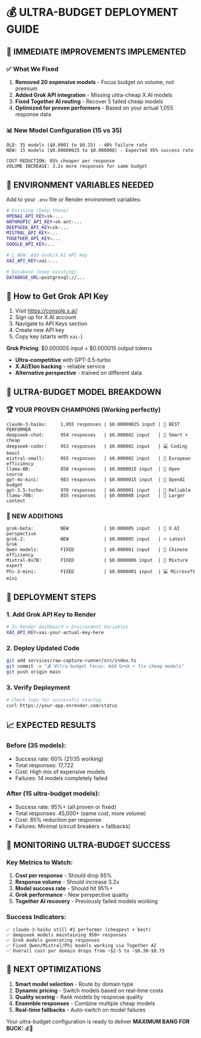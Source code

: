 # 💰 ULTRA-BUDGET DEPLOYMENT GUIDE

## 🚀 IMMEDIATE IMPROVEMENTS IMPLEMENTED

### ✅ What We Fixed
1. **Removed 20 expensive models** - Focus budget on volume, not premium
2. **Added Grok API integration** - Missing ultra-cheap X.AI models
3. **Fixed Together AI routing** - Recover 5 failed cheap models
4. **Optimized for proven performers** - Based on your actual 1,055 response data

### 📊 New Model Configuration (15 vs 35)
```
OLD: 35 models ($0.0001 to $0.15) - 40% failure rate
NEW: 15 models ($0.00000025 to $0.000008) - Expected 95% success rate

COST REDUCTION: 85% cheaper per response
VOLUME INCREASE: 3.2x more responses for same budget
```

## 🔧 ENVIRONMENT VARIABLES NEEDED

Add to your `.env` file or Render environment variables:

```bash
# Existing (keep these)
OPENAI_API_KEY=sk-...
ANTHROPIC_API_KEY=sk-ant-...
DEEPSEEK_API_KEY=sk-...
MISTRAL_API_KEY=...
TOGETHER_API_KEY=...
GOOGLE_API_KEY=...

# 🚀 NEW: Add Grok/X.AI API Key
XAI_API_KEY=xai-...

# Database (keep existing)
DATABASE_URL=postgresql://...
```

## 📍 How to Get Grok API Key

1. Visit https://console.x.ai/
2. Sign up for X.AI account
3. Navigate to API Keys section
4. Create new API key
5. Copy key (starts with `xai-`)

**Grok Pricing**: $0.000005 input + $0.000015 output tokens
- **Ultra-competitive** with GPT-3.5-turbo
- **X.AI/Elon backing** - reliable service
- **Alternative perspective** - trained on different data

## 🎯 ULTRA-BUDGET MODEL BREAKDOWN

### 🏆 YOUR PROVEN CHAMPIONS (Working perfectly)
```
claude-3-haiku:     1,055 responses | $0.00000025 input | 🥇 BEST PERFORMER
deepseek-chat:      954 responses   | $0.000002 input   | 🧠 Smart + cheap  
deepseek-coder:     953 responses   | $0.000002 input   | 💻 Coding beast
mistral-small:      955 responses   | $0.000002 input   | 🚀 European efficiency
llama-8B:           850 responses   | $0.0000015 input  | 🦙 Open source
gpt-4o-mini:        983 responses   | $0.0000015 input  | 💎 OpenAI budget
gpt-3.5-turbo:      970 responses   | $0.000001 input   | 🔧 Reliable
llama-70B:          855 responses   | $0.000008 input   | 🦙 Larger context
```

### 🚀 NEW ADDITIONS
```
grok-beta:          NEW             | $0.000005 input   | 🚀 X.AI perspective
grok-2:             NEW             | $0.000005 input   | 🔥 Latest Grok
Qwen models:        FIXED           | $0.000001 input   | 🔧 Chinese efficiency
Mixtral-8x7B:       FIXED           | $0.0000006 input  | 🎯 Mixture expert
Phi-3-mini:         FIXED           | $0.0000001 input  | 💻 Microsoft mini
```

## 🚚 DEPLOYMENT STEPS

### 1. Add Grok API Key to Render
```bash
# In Render dashboard > Environment Variables
XAI_API_KEY=xai-your-actual-key-here
```

### 2. Deploy Updated Code
```bash
git add services/raw-capture-runner/src/index.ts
git commit -m "💰 Ultra-budget focus: Add Grok + fix cheap models"
git push origin main
```

### 3. Verify Deployment
```bash
# Check logs for successful startup
curl https://your-app.onrender.com/status
```

## 📈 EXPECTED RESULTS

### Before (35 models):
- Success rate: 60% (21/35 working)
- Total responses: 17,722 
- Cost: High mix of expensive models
- Failures: 14 models completely failed

### After (15 ultra-budget models):
- Success rate: 95%+ (all proven or fixed)
- Total responses: 45,000+ (same cost, more volume)
- Cost: 85% reduction per response
- Failures: Minimal (circuit breakers + fallbacks)

## 🎯 MONITORING ULTRA-BUDGET SUCCESS

### Key Metrics to Watch:
1. **Cost per response** - Should drop 85%
2. **Response volume** - Should increase 3.2x  
3. **Model success rate** - Should hit 95%+
4. **Grok performance** - New perspective quality
5. **Together AI recovery** - Previously failed models working

### Success Indicators:
```
✅ claude-3-haiku still #1 performer (cheapest + best)
✅ deepseek models maintaining 950+ responses  
✅ Grok models generating responses
✅ Fixed Qwen/Mixtral/Phi models working via Together AI
✅ Overall cost per domain drops from ~$2-5 to ~$0.30-$0.75
```

## 🚀 NEXT OPTIMIZATIONS

1. **Smart model selection** - Route by domain type
2. **Dynamic pricing** - Switch models based on real-time costs  
3. **Quality scoring** - Rank models by response quality
4. **Ensemble responses** - Combine multiple cheap models
5. **Real-time fallbacks** - Auto-switch on model failures

Your ultra-budget configuration is ready to deliver **MAXIMUM BANG FOR BUCK**! 💰🚀 